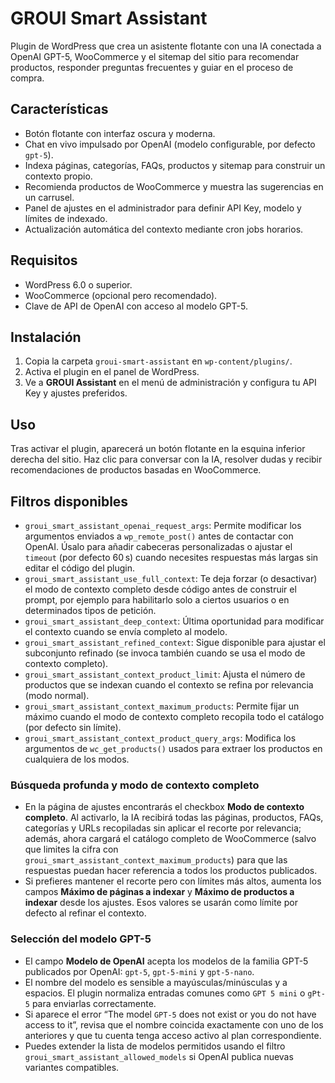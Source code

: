 # GROUI Smart Assistant

Plugin de WordPress que crea un asistente flotante con una IA conectada a OpenAI GPT-5, WooCommerce y el sitemap del sitio para recomendar productos, responder preguntas frecuentes y guiar en el proceso de compra.

## Características

- Botón flotante con interfaz oscura y moderna.
- Chat en vivo impulsado por OpenAI (modelo configurable, por defecto `gpt-5`).
- Indexa páginas, categorías, FAQs, productos y sitemap para construir un contexto propio.
- Recomienda productos de WooCommerce y muestra las sugerencias en un carrusel.
- Panel de ajustes en el administrador para definir API Key, modelo y límites de indexado.
- Actualización automática del contexto mediante cron jobs horarios.

## Requisitos

- WordPress 6.0 o superior.
- WooCommerce (opcional pero recomendado).
- Clave de API de OpenAI con acceso al modelo GPT-5.

## Instalación

1. Copia la carpeta `groui-smart-assistant` en `wp-content/plugins/`.
2. Activa el plugin en el panel de WordPress.
3. Ve a **GROUI Assistant** en el menú de administración y configura tu API Key y ajustes preferidos.

## Uso

Tras activar el plugin, aparecerá un botón flotante en la esquina inferior derecha del sitio. Haz clic para conversar con la IA, resolver dudas y recibir recomendaciones de productos basadas en WooCommerce.

## Filtros disponibles

- `groui_smart_assistant_openai_request_args`: Permite modificar los argumentos enviados a `wp_remote_post()` antes de contactar con OpenAI. Úsalo para añadir cabeceras personalizadas o ajustar el `timeout` (por defecto 60 s) cuando necesites respuestas más largas sin editar el código del plugin.
- `groui_smart_assistant_use_full_context`: Te deja forzar (o desactivar) el modo de contexto completo desde código antes de construir el prompt, por ejemplo para habilitarlo solo a ciertos usuarios o en determinados tipos de petición.
- `groui_smart_assistant_deep_context`: Última oportunidad para modificar el contexto cuando se envía completo al modelo.
- `groui_smart_assistant_refined_context`: Sigue disponible para ajustar el subconjunto refinado (se invoca también cuando se usa el modo de contexto completo).
- `groui_smart_assistant_context_product_limit`: Ajusta el número de productos que se indexan cuando el contexto se refina por relevancia (modo normal).
- `groui_smart_assistant_context_maximum_products`: Permite fijar un máximo cuando el modo de contexto completo recopila todo el catálogo (por defecto sin límite).
- `groui_smart_assistant_context_product_query_args`: Modifica los argumentos de `wc_get_products()` usados para extraer los productos en cualquiera de los modos.

### Búsqueda profunda y modo de contexto completo

- En la página de ajustes encontrarás el checkbox **Modo de contexto completo**. Al activarlo, la IA recibirá todas las páginas, productos, FAQs, categorías y URLs recopiladas sin aplicar el recorte por relevancia; además, ahora cargará el catálogo completo de WooCommerce (salvo que limites la cifra con `groui_smart_assistant_context_maximum_products`) para que las respuestas puedan hacer referencia a todos los productos publicados.
- Si prefieres mantener el recorte pero con límites más altos, aumenta los campos **Máximo de páginas a indexar** y **Máximo de productos a indexar** desde los ajustes. Esos valores se usarán como límite por defecto al refinar el contexto.

### Selección del modelo GPT-5

- El campo **Modelo de OpenAI** acepta los modelos de la familia GPT-5 publicados por OpenAI: `gpt-5`, `gpt-5-mini` y `gpt-5-nano`.
- El nombre del modelo es sensible a mayúsculas/minúsculas y a espacios. El plugin normaliza entradas comunes como `GPT 5 mini` o `gPt-5` para enviarlas correctamente.
- Si aparece el error “The model `GPT-5` does not exist or you do not have access to it”, revisa que el nombre coincida exactamente con uno de los anteriores y que tu cuenta tenga acceso activo al plan correspondiente.
- Puedes extender la lista de modelos permitidos usando el filtro `groui_smart_assistant_allowed_models` si OpenAI publica nuevas variantes compatibles.
